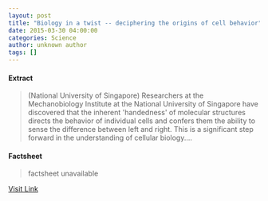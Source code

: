 ```yaml
---
layout: post
title: "Biology in a twist -- deciphering the origins of cell behavior"
date: 2015-03-30 04:00:00
categories: Science
author: unknown author
tags: []
---
```



#### Extract
>(National University of Singapore) Researchers at the Mechanobiology Institute at the National University of Singapore have discovered that the inherent 'handedness' of molecular structures directs the behavior of individual cells and confers them the ability to sense the difference between left and right. This is a significant step forward in the understanding of cellular biology....

#### Factsheet
>factsheet unavailable

[Visit Link](http://www.eurekalert.org/pub_releases/2015-03/nuos-bia033015.php)


